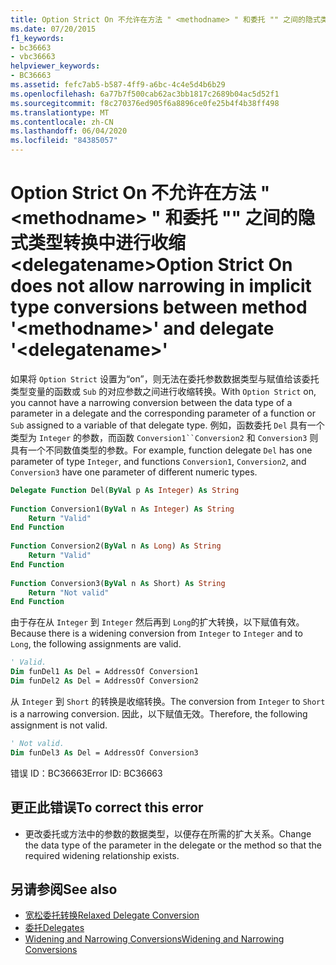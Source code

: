 ```yaml
---
title: Option Strict On 不允许在方法 " <methodname> " 和委托 "" 之间的隐式类型转换中进行收缩 <delegatename>
ms.date: 07/20/2015
f1_keywords:
- bc36663
- vbc36663
helpviewer_keywords:
- BC36663
ms.assetid: fefc7ab5-b587-4ff9-a6bc-4c4e5d4b6b29
ms.openlocfilehash: 6a77b7f500cab62ac3bb1817c2689b04ac5d52f1
ms.sourcegitcommit: f8c270376ed905f6a8896ce0fe25b4f4b38ff498
ms.translationtype: MT
ms.contentlocale: zh-CN
ms.lasthandoff: 06/04/2020
ms.locfileid: "84385057"
---
```

# <a name="option-strict-on-does-not-allow-narrowing-in-implicit-type-conversions-between-method-methodname-and-delegate-delegatename"></a><span data-ttu-id="f5f0d-102">Option Strict On 不允许在方法 " \<methodname> " 和委托 "" 之间的隐式类型转换中进行收缩 \<delegatename></span><span class="sxs-lookup"><span data-stu-id="f5f0d-102">Option Strict On does not allow narrowing in implicit type conversions between method '\<methodname>' and delegate '\<delegatename>'</span></span>
<span data-ttu-id="f5f0d-103">如果将 `Option Strict` 设置为“on”，则无法在委托参数数据类型与赋值给该委托类型变量的函数或 `Sub` 的对应参数之间进行收缩转换。</span><span class="sxs-lookup"><span data-stu-id="f5f0d-103">With `Option Strict` on, you cannot have a narrowing conversion between the data type of a parameter in a delegate and the corresponding parameter of a function or `Sub` assigned to a variable of that delegate type.</span></span> <span data-ttu-id="f5f0d-104">例如，函数委托 `Del` 具有一个类型为 `Integer` 的参数，而函数 `Conversion1``Conversion2` 和 `Conversion3` 则具有一个不同数值类型的参数。</span><span class="sxs-lookup"><span data-stu-id="f5f0d-104">For example, function delegate `Del` has one parameter of type `Integer`, and functions `Conversion1`, `Conversion2`, and `Conversion3` have one parameter of different numeric types.</span></span>  
  
```vb  
Delegate Function Del(ByVal p As Integer) As String  
  
Function Conversion1(ByVal n As Integer) As String  
    Return "Valid"  
End Function  
  
Function Conversion2(ByVal n As Long) As String  
    Return "Valid"  
End Function  
  
Function Conversion3(ByVal n As Short) As String  
    Return "Not valid"  
End Function  
```  
  
 <span data-ttu-id="f5f0d-105">由于存在从 `Integer` 到 `Integer` 然后再到 `Long`的扩大转换，以下赋值有效。</span><span class="sxs-lookup"><span data-stu-id="f5f0d-105">Because there is a widening conversion from `Integer` to `Integer` and to `Long`, the following assignments are valid.</span></span>  
  
```vb  
' Valid.  
Dim funDel1 As Del = AddressOf Conversion1  
Dim funDel2 As Del = AddressOf Conversion2  
```  
  
 <span data-ttu-id="f5f0d-106">从 `Integer` 到 `Short` 的转换是收缩转换。</span><span class="sxs-lookup"><span data-stu-id="f5f0d-106">The conversion from `Integer` to `Short` is a narrowing conversion.</span></span> <span data-ttu-id="f5f0d-107">因此，以下赋值无效。</span><span class="sxs-lookup"><span data-stu-id="f5f0d-107">Therefore, the following assignment is not valid.</span></span>  
  
```vb  
' Not valid.  
Dim funDel3 As Del = AddressOf Conversion3  
```  
  
 <span data-ttu-id="f5f0d-108">错误 ID：BC36663</span><span class="sxs-lookup"><span data-stu-id="f5f0d-108">Error ID: BC36663</span></span>  
  
## <a name="to-correct-this-error"></a><span data-ttu-id="f5f0d-109">更正此错误</span><span class="sxs-lookup"><span data-stu-id="f5f0d-109">To correct this error</span></span>  
  
- <span data-ttu-id="f5f0d-110">更改委托或方法中的参数的数据类型，以便存在所需的扩大关系。</span><span class="sxs-lookup"><span data-stu-id="f5f0d-110">Change the data type of the parameter in the delegate or the method so that the required widening relationship exists.</span></span>  
  
## <a name="see-also"></a><span data-ttu-id="f5f0d-111">另请参阅</span><span class="sxs-lookup"><span data-stu-id="f5f0d-111">See also</span></span>

- [<span data-ttu-id="f5f0d-112">宽松委托转换</span><span class="sxs-lookup"><span data-stu-id="f5f0d-112">Relaxed Delegate Conversion</span></span>](../programming-guide/language-features/delegates/relaxed-delegate-conversion.md)
- [<span data-ttu-id="f5f0d-113">委托</span><span class="sxs-lookup"><span data-stu-id="f5f0d-113">Delegates</span></span>](../programming-guide/language-features/delegates/index.md)
- [<span data-ttu-id="f5f0d-114">Widening and Narrowing Conversions</span><span class="sxs-lookup"><span data-stu-id="f5f0d-114">Widening and Narrowing Conversions</span></span>](../programming-guide/language-features/data-types/widening-and-narrowing-conversions.md)
